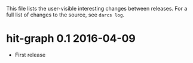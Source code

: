 This file lists the user-visible interesting changes between releases. For a
full list of changes to the source, see `darcs log`.



hit-graph 0.1        2016-04-09
===============================

* First release
